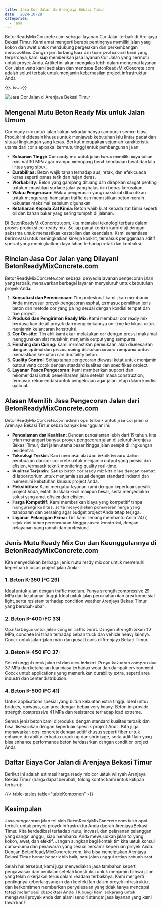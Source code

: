 ```yaml
---
title: Jasa Cor Jalan di Arenjaya Bekasi Timur
date: '2024-10-28'
categories:
  - jasa
---
```


BetonReadyMixConcrete.com sebagai layanan Cor Jalan terbaik di Arenjaya Bekasi Timur. Kami amat mengerti berapa pentingnya memiliki jalan yang kokoh dan awet untuk mendukung pergerakan dan perkembangan metropolitan. Dengan jam terbang luas dan team profesional kami yang terpercaya, kami siap memberikan jasa layanan Cor Jalan yang bermutu untuk proyek Anda. Artikel ini akan mengulas lebih dalam mengenai layanan Cor Jalan yang kami sediakan dan mengapa BetonReadyMixConcrete.com adalah solusi terbaik untuk menjamin keberhasilan project infrastruktur Anda.

{{< toc >}}

![Jasa Cor Jalan di Arenjaya Bekasi Timur](https://betoncor8.github.io/cor/harga-beton-readymix-concrete%20(10).png)

## Mengenal Mutu Beton Ready Mix untuk Jalan Umum

Cor ready mix untuk jalan bukan sekadar hanya campuran semen biasa. Produk ini didesain khusus untuk menjawab kebutuhan lalu lintas padat dan situasi lingkungan yang keras. Berikut merupakan sejumlah karakteristik utama dari cor siap pakai bermutu tinggi untuk pembangunan jalan:

- **Kekuatan Tinggi:** Cor ready mix untuk jalan harus memiliki daya tahan minimal 30 MPa agar mampu menopang berat kendaraan berat dan lalu lintas yang sibuk.
- **Durabilitas:** Beton wajib tahan terhadap aus, retak, dan efek cuaca keras seperti panas terik dan hujan deras.
- **Workability:** Beton yang gampang dituang dan dirapikan sangat penting untuk memastikan surface jalan yang halus dan bebas kerusakan.
- **Waktu Pengerasan:** Waktu pengerasan yang maksimal dibutuhkan untuk mengurangi hambatan traffic dan memastikan beton meraih kekuatan maksimal sebelum digunakan.
- **Ketahanan Kepada Zat Kimia:** Beton wajib kuat kepada zat kimia seperti oli dan bahan bakar yang sering tumpah di jalanan.

Di BetonReadyMixConcrete.com, kita memakai teknologi terbaru dalam proses produksi cor ready mix. Setiap partai konkrit kami diuji dengan saksama untuk memastikan kestabilan dan keandalan. Kami senantiasa berinovasi untuk meningkatkan kinerja konkrit, termasuk penggunaan aditif spesial yang meningkatkan daya tahan terhadap retak dan kontraksi.

## Rincian Jasa Cor Jalan yang Dilayani BetonReadyMixConcrete.com

BetonReadyMixConcrete.com sebagai penyedia layanan pengecoran jalan yang terbaik, menawarkan berbagai layanan menyeluruh untuk kebutuhan proyek Anda:

1. **Konsultasi dan Perencanaan:** Tim profesional kami akan membantu Anda menyusun proyek pengecoran asphal, termasuk pemilihan jenis beton dan metode cor yang paling sesuai dengan kondisi tempat dan tipe project.
2. **Produksi dan Pengiriman Ready Mix:** Kami membuat cor ready mix berdasarkan detail proyek dan mengirimkannya on-time ke lokasi untuk menjamin kelancaran konstruksi.
3. **Cor On-site:** Tim ahli kami akan melakukan cor dengan presisi maksimal menggunakan alat mutakhir, menjamin output yang sempurna.
4. **Finishing dan Curing:** Kami memastikan permukaan jalan diselesaikan dengan optimal dan proses curing dilakukan secara sempurna untuk memastikan kekuatan dan durability beton.
5. **Quality Control:** Setiap tahap pengecoran diawasi ketat untuk menjamin output yang cocok dengan standard kualitas dan specifikasi project.
6. **Layanan Pasca Pengecoran:** Kami memberikan support dan rekomendasi untuk pemeliharaan jalan setelah masa construction, termasuk rekomendasi untuk pengelolaan agar jalan tetap dalam kondisi optimal.

## Alasan Memilih Jasa Pengecoran Jalan dari BetonReadyMixConcrete.com

BetonReadyMixConcrete.com adalah opsi terbaik untuk jasa cor jalan di Arenjaya Bekasi Timur sebab banyak keunggulan ini:

- **Pengalaman dan Keahlian:** Dengan pengalaman lebih dari 15 tahun, kita telah menangani banyak proyek pengecoran jalan di seluruh Arenjaya Bekasi Timur, dari jalan utama besar hingga jalan sempit di lingkungan residential.
- **Teknologi Terkini:** Kami memakai alat dan teknik terbaru dalam pembuatan dan cor concrete untuk menjamin output yang presisi dan efisien, termasuk teknik monitoring quality real-time.
- **Kualitas Terjamin:** Setiap batch cor ready mix kita dites dengan cermat di laboratorium untuk menjamin sesuai dengan standard industri dan memenuhi kebutuhan khusus project Anda.
- **Fleksibilitas:** Kami mengatur layanan kami dengan keperluan spesifik project Anda, entah itu skala kecil maupun besar, serta menyediakan solusi yang amat efisien dan efisien.
- **Harga Kompetitif:** Kami memberikan biaya yang kompetitif tanpa mengurangi kualitas, serta menyediakan penawaran harga yang transparan dan bersaing agar budget project Anda tetap terjaga.
- **Layanan Pelanggan Prima:** Tim kami senang membantu Anda 24/7, sejak dari tahap perencanaan hingga pasca konstruksi, dengan pelayanan yang ramah dan profesional.

## Jenis Mutu Ready Mix Cor dan Keunggulannya di BetonReadyMixConcrete.com

Kita menyediakan berbagai jenis mutu ready mix cor untuk memenuhi keperluan khusus project jalan Anda:

### 1\. Beton K-350 (FC 29)

Ideal untuk jalan dengan traffic medium. Punya strength compressive 29 MPa dan ketahanan tinggi. Ideal untuk jalan perumahan dan area komersial light, serta resistant terhadap condition weather Arenjaya Bekasi Timur yang berubah-ubah.

### 2\. Beton K-400 (FC 33)

Opsi terbagus untuk jalan dengan traffic berat. Dengan strength tekan 33 MPa, concrete ini tahan terhadap beban truck dan vehicle heavy lainnya. Cocok untuk jalan-jalan main dan pusat bisnis di Arenjaya Bekasi Timur.

### 3\. Beton K-450 (FC 37)

Solusi unggul untuk jalan tol dan area industri. Punya kekuatan compressive 37 MPa dan ketahanan luar biasa terhadap wear dan dampak environment. Cocok untuk applications yang memerlukan durability extra, seperti area industri dan center distribution.

### 4\. Beton K-500 (FC 41)

Untuk applications spesial yang butuh kekuatan extra tinggi. Ideal untuk bridges, runways, dan area dengan beban very heavy. Beton ini provide strength compressive 41 MPa dan resistance terhadap load extreme.

Semua jenis beton kami diproduksi dengan standard kualitas terbaik dan bisa disesuaikan dengan keperluan spesifik project Anda. Kita juga menawarkan opsi concrete dengan aditif khusus seperti fiber untuk enhance durability terhadap cracking dan shrinkage, serta aditif lain yang bisa enhance performance beton berdasarkan dengan condition project Anda.

## Daftar Biaya Cor Jalan di Arenjaya Bekasi Timur

Berikut ini adalah estimasi harga ready mix cor untuk wilayah Arenjaya Bekasi Timur (harga dapat berubah, tolong kontak kami untuk kutipan terbaru):

{{< table-tables table="tableKomponen" >}}

## Kesimpulan

Jasa pengecoran jalan tol oleh BetonReadyMixConcrete.com ialah opsi terbaik untuk proyek-proyek infrastruktur Anda daerah Arenjaya Bekasi Timur. Kita berdedikasi terhadap mutu, inovasi, dan pelayanan pelanggan yang sangat unggul, siap membantu Anda mewujudkan jalan tol yang kokoh, awet, dan efektif. Jangan sungkan bagi kontak tim kita untuk konsul cuma-cuma dan penawaran yang sesuai bersama keperluan proyek Anda. Dengan BetonReadyMixConcrete.com, kita bisa menciptakan Arenjaya Bekasi Timur benar-benar lebih baik, satu jalan unggul setiap sebuah saat.

Selain hal tersebut, kami juga menyediakan jasa tambahan seperti pengawasan dan penilaian setelah konstruksi untuk menjamin bahwa jalan yang telah dikerjakan terus dalam keadaan terbaiknya. Kami mengerti pentingnya keberlangsungan dan keefektifan dalam proyek infrastruktur, dan berkomitmen memberikan penyelesaian yang tidak hanya mencapai tetapi melampaui ekspektasi Anda. Hubungi kami sekarang untuk mengawali proyek Anda dan alami sendiri standar jasa layanan yang kami tawarkan!
